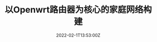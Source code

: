 ---
title: 以Openwrt路由器为核心的家庭网络构建
date: 2022-02-1T13:53:00Z
tags: [Network,OpenWrt]
aliases: ["/2022/02/11/wireguard_nat_proxy/"]
---